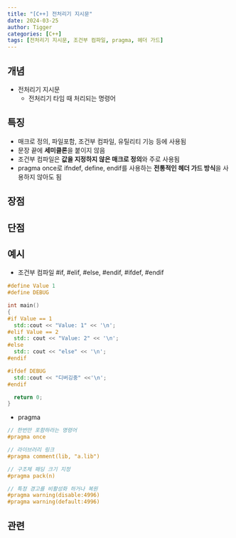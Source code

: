 ```yaml
---
title: "[C++] 전처리기 지시문"
date: 2024-03-25
author: Tigger
categories: [C++]
tags: [전처리기 지시문, 조건부 컴파일, pragma, 헤더 가드]
---
```


## 개념 
+ 전처리기 지시문
  + 전처리기 타임 때 처리되는 명령어

## 특징
+ 매크로 정의, 파일포함, 조건부 컴파일, 유틸리티 기능 등에 사용됨
+ 문장 끝에 **세미클론**을 붙이지 않음
+ 조건부 컴파일은 **값을 지정하지 않은 매크로 정의**와 주로 사용됨
+ pragma once로 ifndef, define, endif를 사용하는 **전통적인 헤더 가드 방식**을 사용하지 않아도 됨

## 장점


## 단점


## 예시
+ 조건부 컴파일 #if, #elif, #else, #endif, #ifdef, #endif

```cpp
#define Value 1
#define DEBUG

int main()
{
#if Value == 1
  std::cout << "Value: 1" << '\n';
#elif Value == 2
  std:: cout << "Value: 2" << '\n';
#else
  std:: cout << "else" << '\n';
#endif

#ifdef DEBUG
  std::cout << "디버깅중" <<'\n';
#endif

  return 0;
}
```

+ pragma

```cpp
// 한번만 포함하라는 명령어
#pragma once

// 라이브러리 링크
#pragma comment(lib, "a.lib")

// 구조체 패딩 크기 지정
#pragma pack(n)

// 특정 경고를 비활성화 하거나 복원
#pragma warning(disable:4996)
#pragma warning(default:4996)

```

## 관련
